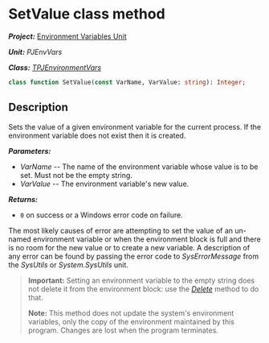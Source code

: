 # SetValue class method

***Project:*** [Environment Variables Unit](../API.md)

***Unit:*** _PJEnvVars_

***Class:*** [_TPJEnvironmentVars_](./TPJEnvironmentVars.md)

```pascal
class function SetValue(const VarName, VarValue: string): Integer;
```

## Description

Sets the value of a given environment variable for the current process. If the environment variable does not exist then it is created.

***Parameters:***

* _VarName_ -- The name of the environment variable whose value is to be set. Must not be the empty string.
* _VarValue_ -- The environment variable's new value.

***Returns:***

* `0` on success or a Windows error code on failure.

The most likely causes of error are attempting to set the value of an un-named environment variable or when the environment block is full and there is no room for the new value or to create a new variable. A description of any error can be found by passing the error code to _SysErrorMessage_ from the _SysUtils_ or _System.SysUtils_ unit.

> **Important:** Setting an environment variable to the empty string does not delete it from the environment block: use the [_Delete_](./TPJEnvironmentVars-Delete.md) method to do that.
>
> **Note:** This method does not update the system's environment variables, only the copy of the environment maintained by this program. Changes are lost when the program terminates.
